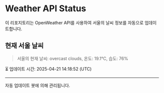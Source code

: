 
# Weather API Status

이 리포지토리는 OpenWeather API를 사용하여 서울의 날씨 정보를 자동으로 업데이트합니다.

## 현재 서울 날씨
> 서울의 현재 날씨: overcast clouds, 온도: 19.1°C, 습도: 76%

⏳ 업데이트 시간: 2025-04-21 14:18:52 (UTC)

---
자동 업데이트 봇에 의해 관리됩니다.
